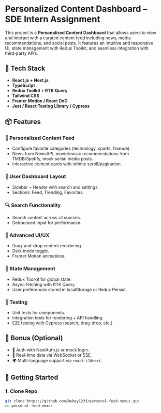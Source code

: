 # Personalized Content Dashboard – SDE Intern Assignment

This project is a **Personalized Content Dashboard** that allows users to view and interact with a curated content feed including news, media recommendations, and social posts. It features an intuitive and responsive UI, state management with Redux Toolkit, and seamless integration with third-party APIs.

## 🔧 Tech Stack
- **React.js + Next.js**
- **TypeScript**
- **Redux Toolkit + RTK Query**
- **Tailwind CSS**
- **Framer Motion / React DnD**
- **Jest / React Testing Library / Cypress**

## 📦 Features

### 📰 Personalized Content Feed
- Configure favorite categories (technology, sports, finance).
- News from NewsAPI, movie/music recommendations from TMDB/Spotify, mock social media posts.
- Interactive content cards with infinite scroll/pagination.

### 🧩 User Dashboard Layout
- Sidebar + Header with search and settings.
- Sections: Feed, Trending, Favorites.

### 🔍 Search Functionality
- Search content across all sources.
- Debounced input for performance.

### 🌙 Advanced UI/UX
- Drag-and-drop content reordering.
- Dark mode toggle.
- Framer Motion animations.

### 🧠 State Management
- Redux Toolkit for global state.
- Async fetching with RTK Query.
- User preferences stored in localStorage or Redux Persist.

### 🧪 Testing
- Unit tests for components.
- Integration tests for rendering + API handling.
- E2E testing with Cypress (search, drag-drop, etc.).

## 🚀 Bonus (Optional)
- 🔐 Auth with NextAuth.js or mock login.
- 🔁 Real-time data via WebSocket or SSE.
- 🌍 Multi-language support via `react-i18next`.

## 📂 Getting Started

### 1. Clone Repo
```bash
git clone https://github.com/Dubey123f/personal-feed-nexus.git
cd personal-feed-nexus
